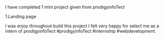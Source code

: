 I have completed 1 mini project given from prodigyinfoTect

1.Landing page

I was enjoy throughout build this project I felt very happy for select me as a intern of prodigyinfoTect #prodigyinfoTect #internship #webdevelopment.
